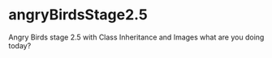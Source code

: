 # angryBirdsStage2.5
Angry Birds stage 2.5 with Class Inheritance and Images
what are you doing today?
